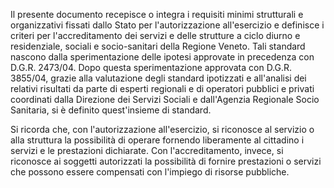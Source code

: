 Il presente documento recepisce o integra i requisiti minimi strutturali e organizzativi fissati dallo Stato per l'autorizzazione all'esercizio e definisce i criteri per l'accreditamento dei servizi e delle strutture a ciclo diurno e residenziale, sociali e socio-sanitari della Regione Veneto. Tali standard nascono dalla sperimentazione delle ipotesi approvate in precedenza con D.G.R. 2473/04. Dopo questa sperimentazione approvata con D.G.R. 3855/04, grazie alla valutazione degli standard ipotizzati e all'analisi dei relativi risultati da parte di esperti regionali e di operatori pubblici e privati coordinati dalla Direzione dei Servizi Sociali e dall'Agenzia Regionale Socio Sanitaria, si è definito quest'insieme di standard.

Si ricorda che, con l'autorizzazione all'esercizio, si riconosce al servizio o alla struttura la possibilità di operare fornendo liberamente al cittadino i servizi e le prestazioni dichiarate. Con l'accreditamento, invece, si riconosce ai soggetti autorizzati la possibilità di fornire prestazioni o servizi che possono essere compensati con l'impiego di risorse pubbliche.